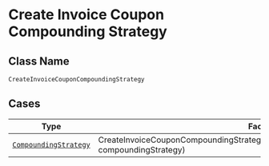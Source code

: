 
# Create Invoice Coupon Compounding Strategy

## Class Name

`CreateInvoiceCouponCompoundingStrategy`

## Cases

| Type | Factory Method |
|  --- | --- |
| [`CompoundingStrategy`](../../../doc/models/compounding-strategy.md) | CreateInvoiceCouponCompoundingStrategy.FromCompoundingStrategy(CompoundingStrategy compoundingStrategy) |

